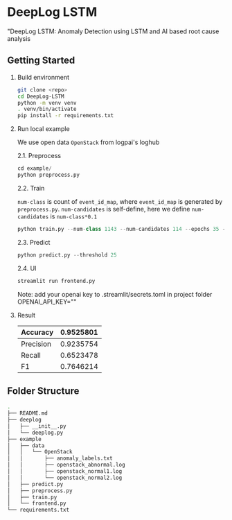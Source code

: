 # DeepLog LSTM
"DeepLog LSTM: Anomaly Detection using LSTM and  AI based root cause analysis

## Getting Started

1. Build environment

   ```sh
   git clone <repo>
   cd DeepLog-LSTM
   python -m venv venv
   . venv/bin/activate
   pip install -r requirements.txt
   ```

2. Run local example

   We use open data `OpenStack` from logpai's loghub

   2.1. Preprocess

   ```python
   cd example/
   python preprocess.py
   ```

   2.2. Train

   `num-class` is count of `event_id_map`, where `event_id_map` is generated by `preprocess.py`. `num-candidates` is self-define, here we define `num-candidates` is `num-class*0.1`

   ```python
   python train.py --num-class 1143 --num-candidates 114 --epochs 35 --window-size 3 --local True
   ```

   2.3. Predict

   ```python
   python predict.py --threshold 25
   ```
   2.4. UI

   ```python
   streamlit run frontend.py
   ```
   Note: add your openai key to .streamlit/secrets.toml in project folder OPENAI_API_KEY="<your-api-key>"

3. Result

   | Accuracy  | 0.9525801 |
   |-----------|-----------|
   | Precision | 0.9235754 |
   | Recall    | 0.6523478 |
   | F1        | 0.7646214 |


## Folder Structure
```sh
.
├── README.md
├── deeplog
│   ├── __init__.py
│   └── deeplog.py
├── example
│   ├── data
│   │   └── OpenStack
│   │       ├── anomaly_labels.txt
│   │       ├── openstack_abnormal.log
│   │       ├── openstack_normal1.log
│   │       └── openstack_normal2.log
│   ├── predict.py
│   ├── preprocess.py
│   ├── train.py
│   └── frontend.py
└── requirements.txt
```

